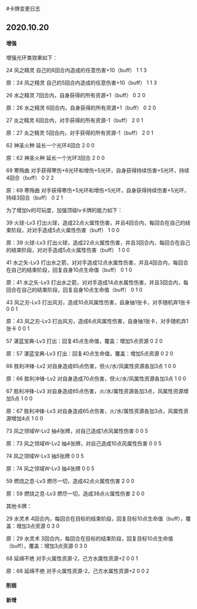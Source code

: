 #卡牌变更日志

## 2020.10.20

#### 增强

增强光环类效果如下：

24	风之精灵	自己的6回合内造成的任意伤害+10（buff）	1	1	3

原：24	风之精灵	自己的5回合内造成的任意伤害+10（buff）	1	1	3

26	水之精灵	7回合内，自身获得的所有资源+1（buff）	0	2	0

原：26	水之精灵	6回合内，自身获得的所有资源+1（buff）	0	2	0

27	炎之精灵	6回合内，对手获得的所有资源-1（buff）	2	0	1

原：27	炎之精灵	5回合内，对手获得的所有资源-1（buff）	2	0	1

62	神圣火种	延长一个光环4回合	2	0	0

原：62	神圣火种	延长一个光环3回合	2	0	0

69	寒殇曲	对手获得寒伤+6光环和增伤+5光环，自身获得持续伤害+5光环，持续4回合（buff）	0	2	2

原：69	寒殇曲	对手获得寒伤+5光环和增伤+5光环，自身获得持续伤害+5光环，持续3回合（buff）	0	2	1

为了增加lv的可玩度，加强顶级lv卡牌的能力如下：

39	火球-Lv3	打出火球，造成22点火属性伤害，并且4回合内，每回合在自己的结束阶段，对对手造成5点火属性伤害（buff）	1	0	0

原：39	火球-Lv3	打出火球，造成22点火属性伤害，并且3回合内，每回合在自己的结束阶段，对对手造成5点火属性伤害（buff）	1	0	0

41	水之矢-Lv3	打出水之箭，对对手造成12点水属性伤害，并且4回合内，每回合在自己的结束阶段，回复自身10点生命值（buff）	0	1	0

原：41	水之矢-Lv3	打出水之箭，对对手造成14点水属性伤害，并且3回合内，每回合在自己的结束阶段，回复自身10点生命值（buff）	0	1	0

43	风之刃-Lv3	打出风刃，造成10点风属性伤害，自身抽1张卡，对手随机弃1张卡	0	0	1

原：43	风之刃-Lv3	打出风刃，造成6点风属性伤害，自身抽1张卡，对手随机弃1张卡	0	0	1

57	湛蓝宝典-Lv3	打出：回复45点生命值，覆盖：增加5点资源	0	2	0

原：57 湛蓝宝典-Lv3	打出：回复40点生命值，覆盖：增加5点资源	0	2	0

66	胜利冲锋-Lv2	对自身造成65点伤害，但火/水/风属性资源各加3点	1	0	0

原：66	胜利冲锋-Lv2	对自身造成70点伤害，但火/水/风属性资源各加3点	1	0	0

67	胜利冲锋-Lv3	对自身造成65点伤害，火/水/属性资源各加3点，风属性资源增加5点	1	0	0

原：67	胜利冲锋-Lv3	对自身造成65点伤害，火/水/属性资源各加3点，风属性资源增加4点	1	0	0

73	风之领域W-Lv2	抽4张牌，对自己造成1点风属性伤害	0	0	5

原：73	风之领域W-Lv2	抽4张牌，对自己造成10点风属性伤害	0	0	5

74	风之领域W-Lv3	抽5张牌	0	0	5

原：74	风之领域W-Lv3	抽4张牌	0	0	5

59	燃烧之息-Lv3	燃尽一切，造成42点火属性伤害	2	0	0

原：59	燃烧之息-Lv3	燃尽一切，造成38点火属性伤害	2	0	0

其他卡牌：

29	水灵术	4回合内，每回合在目标的结束阶段，回复目标10点生命值（buff），覆盖：增加3点资源	0	3	0

原：29	水灵术	3回合内，每回合在目标的结束阶段，回复目标10点生命值（buff），覆盖：增加3点资源	0	3	0

68	延绵不绝	对手火属性资源-2，己方水属性资源+2	0	0	1

原：68	延绵不绝	对手火属性资源-2，己方水属性资源+2	0	0	2

#### 削弱

#### 新增


